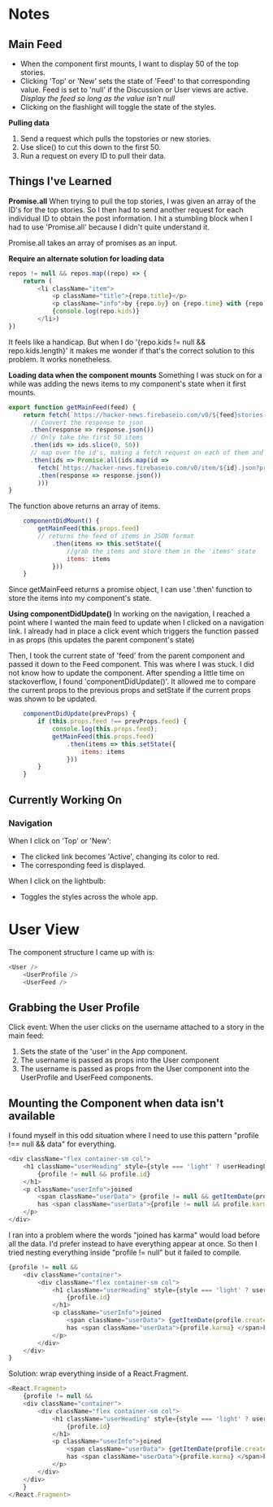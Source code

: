 # Notes

## Main Feed
* When the component first mounts, I want to display 50 of the top stories. 
* Clicking 'Top' or 'New' sets the state of 'Feed' to that corresponding value. Feed is set to 'null' if the Discussion or User views are active. *Display the feed so long as the value isn't null*
* Clicking on the flashlight will toggle the state of the styles. 

**Pulling data**
1. Send a request which pulls the topstories or new stories. 
2. Use slice() to cut this down to the first 50. 
3. Run a request on every ID to pull their data. 

## Things I've Learned

**Promise.all**
When trying to pull the top stories, I was given an array of the ID's for the top stories. So I then had to send another request for each individual ID to obtain the post information. I hit a stumbling block when I had to use 'Promise.all' because I didn't quite understand it. 

Promise.all takes an array of promises as an input. 

**Require an alternate solution for loading data**
```javascript
repos != null && repos.map((repo) => {
    return (
        <li className="item"> 
            <p className="title">{repo.title}</p>
            <p className="info">by {repo.by} on {repo.time} with {repo.kids != null && repo.kids.length} comments</p>
            {console.log(repo.kids)}
        </li>)
})
```

It feels like a handicap. But when I do '{repo.kids != null && repo.kids.length}' it makes me wonder if that's the correct solution to this problem. It works nonetheless.

**Loading data when the component mounts**
Something I was stuck on for a while was adding the news items to my component's state when it first mounts. 

```javascript
export function getMainFeed(feed) {
    return fetch(`https://hacker-news.firebaseio.com/v0/${feed}stories.json?print=pretty`)
      // Convert the response to json
      .then(response => response.json())
      // Only take the first 50 items
      .then(ids => ids.slice(0, 50))
      // map over the id's, making a fetch request on each of them and then convert that to json
      .then(ids => Promise.all(ids.map(id => 
        fetch(`https://hacker-news.firebaseio.com/v0/item/${id}.json?print=pretty`)
        .then(response => response.json())
        )))
}
```

The function above returns an array of items.

```javascript
    componentDidMount() {
        getMainFeed(this.props.feed)
        // returns the feed of items in JSON format
            .then(items => this.setState({
                //grab the items and store them in the 'items' state
                items: items
            }))
    }
```

Since getMainFeed returns a promise object, I can use '.then' function to store the items into my component's state.  

**Using componentDidUpdate()**
In working on the navigation, I reached a point where I wanted the main feed to update when I clicked on a navigation link. I already had in place a click event which triggers the function passed in as props (this updates the parent component's state)

Then, I took the current state of 'feed' from the parent component and passed it down to the Feed component. This was where I was stuck. I did not know how to update the component. After spending a little time on stackoverflow, I found 'componentDidUpdate()'. It allowed me to compare the current props to the previous props and setState if the current props was shown to be updated.

```javascript
    componentDidUpdate(prevProps) {
        if (this.props.feed !== prevProps.feed) {
            console.log(this.props.feed);
            getMainFeed(this.props.feed)
                .then(items => this.setState({
                    items: items
                }))
        }
    }
```

## Currently Working On

### Navigation

When I click on 'Top' or 'New':
* The clicked link becomes 'Active', changing its color to red.
* The corresponding feed is displayed. 

When I click on the lightbulb:
* Toggles the styles across the whole app.


# User View

The component structure I came up with is:
```javascript
<User />
    <UserProfile />
    <UserFeed />
```

## Grabbing the User Profile

Click event: When the user clicks on the username attached to a story in the main feed:
1. Sets the state of the 'user' in the App component.
2. The username is passed as props into the User component
3. The username is passed as props from the User component into the UserProfile and UserFeed components.

## Mounting the Component when data isn't available
I found myself in this odd situation where I need to use this pattern "profile !== null && data" for everything. 

```javascript
<div className="flex container-sm col">
    <h1 className="userHeading" style={style === 'light' ? userHeadingLight : userHeadingDark}>
        {profile != null && profile.id}
    </h1>
    <p className="userInfo">joined 
        <span className="userData"> {profile != null && getItemDate(profile.created)} </span>
        has <span className="userData">{profile != null && profile.karma} </span>karma
    </p>
</div>
```

I ran into a problem where the words "joined has karma" would load before all the data. I'd prefer instead to have everything appear at once. So then I tried nesting everything inside "profile != null" but it failed to compile.

```javascript
{profile != null && 
    <div className="container">
        <div className="flex container-sm col">
            <h1 className="userHeading" style={style === 'light' ? userHeadingLight : userHeadingDark}>
                {profile.id}
            </h1>
            <p className="userInfo">joined 
                <span className="userData"> {getItemDate(profile.created)} </span>
                has <span className="userData">{profile.karma} </span>karma
            </p>
        </div>
    </div>
}
```

Solution: wrap everything inside of a React.Fragment. 
```javascript
<React.Fragment>
    {profile != null && 
    <div className="container">
        <div className="flex container-sm col">
            <h1 className="userHeading" style={style === 'light' ? userHeadingLight : userHeadingDark}>
                {profile.id}
            </h1>
            <p className="userInfo">joined 
                <span className="userData"> {getItemDate(profile.created)} </span>
                has <span className="userData">{profile.karma} </span>karma
            </p>
        </div>
    </div>
    }
</React.Fragment>
```